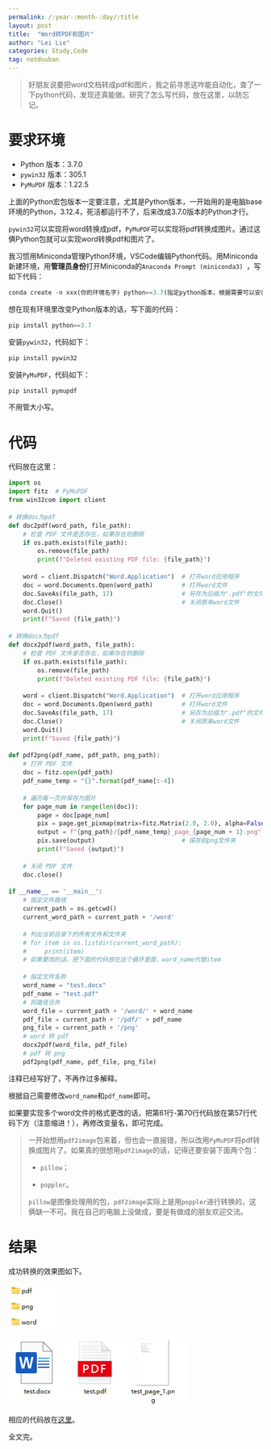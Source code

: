 ```yaml
---
permalink: /:year-:month-:day/:title
layout: post
title:  "Word转PDF和图片"
author: "Lei Lie"
categories: Study,Code
tag: notdouban
---
```


> 好朋友说要把word文档转成pdf和图片，我之前寻思这咋能自动化，查了一下python代码，发现还真能做。研究了怎么写代码，放在这里，以防忘记。

# 要求环境

- Python 版本：3.7.0
- `pywin32` 版本：305.1
- `PyMuPDF` 版本：1.22.5

上面的Python宏包版本一定要注意，尤其是Python版本，一开始用的是电脑base环境的Python，3.12.4，死活都运行不了，后来改成3.7.0版本的Python才行。

`pywin32`可以实现将word转换成pdf，`PyMuPDF`可以实现将pdf转换成图片。通过这俩Python包就可以实现word转换pdf和图片了。

我习惯用Miniconda管理Python环境，VSCode编辑Python代码。用Miniconda新建环境，用**管理员身份**打开Miniconda的`Anaconda Prompt (miniconda3) `，写如下代码：

```python
conda create -n xxx(你的环境名字) python==3.7(指定python版本，根据需要可以安装其他版本)
```

想在现有环境里改变Python版本的话，写下面的代码：

```python
pip install python==3.7
```

安装`pywin32`，代码如下：

```python
pip install pywin32
```

安装`PyMuPDF`，代码如下：

```python
pip install pymupdf
```

不用管大小写。

# 代码

代码放在这里：

```python
import os
import fitz  # PyMuPDF 
from win32com import client

# 转换doc为pdf
def doc2pdf(word_path, file_path):  
    # 检查 PDF 文件是否存在，如果存在则删除  
    if os.path.exists(file_path):  
        os.remove(file_path)  
        print(f"Deleted existing PDF file: {file_path}")  
      
    word = client.Dispatch("Word.Application")  # 打开word应用程序  
    doc = word.Documents.Open(word_path)        # 打开word文件  
    doc.SaveAs(file_path, 17)                   # 另存为后缀为".pdf"的文件，其中参数17表示为pdf，保存到pdf文件夹
    doc.Close()                                 # 关闭原来word文件  
    word.Quit()
    print(f"Saved {file_path}")  

# 转换docx为pdf
def docx2pdf(word_path, file_path):      
    # 检查 PDF 文件是否存在，如果存在则删除  
    if os.path.exists(file_path):  
        os.remove(file_path)
        print(f"Deleted existing PDF file: {file_path}")  
      
    word = client.Dispatch("Word.Application")  # 打开word应用程序  
    doc = word.Documents.Open(word_path)        # 打开word文件  
    doc.SaveAs(file_path, 17)                   # 另存为后缀为".pdf"的文件，其中参数17表示为pdf，保存到pdf文件夹
    doc.Close()                                 # 关闭原来word文件  
    word.Quit() 
    print(f"Saved {file_path}")  

def pdf2png(pdf_name, pdf_path, png_path):
    # 打开 PDF 文件  
    doc = fitz.open(pdf_path) 
    pdf_name_temp = "{}".format(pdf_name[:-4]) 
    
    # 遍历每一页并保存为图片  
    for page_num in range(len(doc)):  
        page = doc[page_num]  
        pix = page.get_pixmap(matrix=fitz.Matrix(2.0, 2.0), alpha=False)    # pdf 转换 png
        output = f"{png_path}/{pdf_name_temp}_page_{page_num + 1}.png"      # 指定保存名称和保存位置
        pix.save(output)                        # 保存到png文件夹
        print(f"Saved {output}")  
    
    # 关闭 PDF 文件  
    doc.close()

if __name__ == '__main__':
    # 指定文件路径
    current_path = os.getcwd()
    current_word_path = current_path + '/word'

    # 列出当前目录下的所有文件和文件夹  
    # for item in os.listdir(current_word_path):  
    #     print(item) 
    # 如果要改的话，把下面的代码放在这个循环里面，word_name代替item

    # 指定文件名称
    word_name = "test.docx"
    pdf_name = "test.pdf"
    # 将路径合并
    word_file = current_path + '/word/' + word_name
    pdf_file = current_path + '/pdf/' + pdf_name
    png_file = current_path + '/png'
    # word 转 pdf
    docx2pdf(word_file, pdf_file)
    # pdf 转 png
    pdf2png(pdf_name, pdf_file, png_file)
```

注释已经写好了，不再作过多解释。

根据自己需要修改`word_name`和`pdf_name`即可。

如果要实现多个word文件的格式更改的话，把第61行-第70行代码放在第57行代码下方（注意缩进！），再修改变量名，即可完成。

> 一开始想用`pdf2image`包来着，但也会一直报错，所以改用`PyMuPDF`将pdf转换成图片了。如果真的很想用`pdf2image`的话，记得还要安装下面两个包：
>
> - `pillow`；
>
> - `poppler`。
>
> `pillow`是图像处理用的包，`pdf2image`实际上是用`poppler`进行转换的，这俩缺一不可。我在自己的电脑上没做成，要是有做成的朋友欢迎交流。

# 结果

成功转换的效果图如下。

![img1](./../images/img-2024-07-07/img1.png)

![img2](./../images/img-2024-07-07/img2.png)

相应的代码放在[这里](https:\\luwin1127.github.io\assets\download\files-07-07\wordConvert.zip)。

全文完。